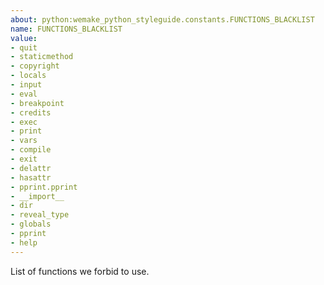 ```yaml
---
about: python:wemake_python_styleguide.constants.FUNCTIONS_BLACKLIST
name: FUNCTIONS_BLACKLIST
value:
- quit
- staticmethod
- copyright
- locals
- input
- eval
- breakpoint
- credits
- exec
- print
- vars
- compile
- exit
- delattr
- hasattr
- pprint.pprint
- __import__
- dir
- reveal_type
- globals
- pprint
- help
---
```


List of functions we forbid to use.